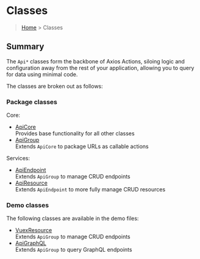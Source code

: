 # Classes

> [Home](../README.md) &gt; Classes

## Summary

The `Api*` classes form the backbone of Axios Actions, siloing logic and configuration away from the rest of your application, allowing you to query for data using minimal code.

The classes are broken out as follows:

### Package classes

Core:

- [ApiCore](ApiCore.md)
  <br>Provides base functionality for all other classes
- [ApiGroup](ApiGroup.md)
  <br>Extends `ApiCore` to package URLs as callable actions
  
Services:

- [ApiEndpoint](ApiEndpoint.md)
  <br>Extends `ApiGroup` to manage CRUD endpoints
- [ApiResource](ApiResource.md)
  <br>Extends `ApiEndpoint` to more fully manage CRUD resources


### Demo classes

The following classes are available in the demo files:

- [VuexResource](../../demo/src/examples/extension/VuexResource.vue)
  <br>Extends `ApiGroup` to manage CRUD endpoints
- [ApiGraphQL](../../demo/src/examples/extension/ApiGraphQL.vue)
  <br>Extends `ApiGroup` to query GraphQL endpoints
